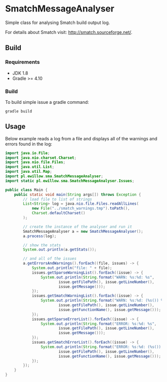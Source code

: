 # SmatchMessageAnalyser

Simple class for analysing Smatch build output log.

For details about Smatch visit: http://smatch.sourceforge.net/.

## Build

### Requirements

- JDK 1.8
- Gradle >= 4.10

### Build

To build simple issue a gradle command:

    gradle build

## Usage

Below example reads a log from a file and displays all of the warnings and
errors found in the log:

```java
import java.io.File;
import java.nio.charset.Charset;
import java.nio.file.Files;
import java.util.List;
import java.util.Map;
import pl.ewillow.sma.SmatchMessageAnalyser;
import static pl.ewillow.sma.SmatchMessageAnalyser.Issues;

public class Main {
    public static void main(String args[]) throws Exception {
        // load file to list of strings
        List<String> log = java.nio.file.Files.readAllLines(
            new File("../smatch_warnings.tmp").toPath(),
            Charset.defaultCharset()
        );

        // create the instance of the analyser and run it
        SmatchMessageAnalyser a = new SmatchMessageAnalyser();
        a.process(log);

        // show the stats
        System.out.println(a.getStats());

        // and all of the issues
        a.getErrorsAndWarnings().forEach((file, issues) -> {
            System.out.println("file: " + file);
            issues.getSparseWarningList().forEach((issue) -> {
                System.out.println(String.format("WARN: %s:%d: %s",
                        issue.getFilePath(), issue.getLineNumber(),
                        issue.getMessage()));
            });
            issues.getSmatchWarningList().forEach((issue) -> {
                System.out.println(String.format("WARN: %s:%d: (%s()) %s",
                        issue.getFilePath(), issue.getLineNumber(),
                        issue.getFunctionName(), issue.getMessage()));
            });
            issues.getSparseErrorList().forEach((issue) -> {
                System.out.println(String.format("ERROR: %s:%d: %s",
                        issue.getFilePath(), issue.getLineNumber(),
                        issue.getMessage()));
            });
            issues.getSmatchErrorList().forEach((issue) -> {
                System.out.println(String.format("ERROR: %s:%d: (%s()) %s",
                        issue.getFilePath(), issue.getLineNumber(),
                        issue.getFunctionName(), issue.getMessage()));
            });
        });
    }
}
```
